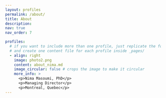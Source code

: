 ```yaml
---
layout: profiles
permalink: /about/
title: About
description:
nav: true
nav_order: 7

profiles:
  # if you want to include more than one profile, just replicate the following block
  # and create one content file for each profile inside _pages/
  - align: right
    image: photo2.png
    content: about_nima.md
    image_circular: false # crops the image to make it circular
    more_info: >
      <p>Nima Masoumi, PhD</p>
      <p>Managing Director</p>
      <p>Montreal, Quebec</p>
---
```


